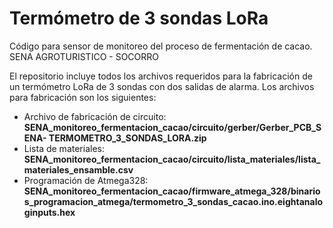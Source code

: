 # Termómetro de 3 sondas LoRa
Código para sensor de monitoreo del proceso de fermentación de cacao.
SENA AGROTURISTICO - SOCORRO

El repositorio incluye todos los archivos requeridos para la fabricación de un termómetro LoRa de 3 sondas con dos salidas de alarma. Los archivos para fabricación son los siguientes:

- Archivo de fabricación de circuito: **SENA_monitoreo_fermentacion_cacao/circuito/gerber/Gerber_PCB_SENA- TERMOMETRO_3_SONDAS_LORA.zip**
- Lista de materiales: **SENA_monitoreo_fermentacion_cacao/circuito/lista_materiales/lista_materiales_ensamble.csv**
- Programación de Atmega328: **SENA_monitoreo_fermentacion_cacao/firmware_atmega_328/binarios_programacion_atmega/termometro_3_sondas_cacao.ino.eightanaloginputs.hex**
